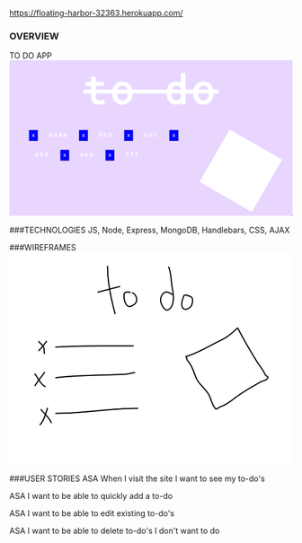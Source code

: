 https://floating-harbor-32363.herokuapp.com/


### OVERVIEW
TO DO APP
![](assets/assets1.png?raw=true)


###TECHNOLOGIES
JS, Node, Express, MongoDB, Handlebars, CSS, AJAX


###WIREFRAMES
![](assets/assets2.png?raw=true)


###USER STORIES
ASA
When I visit the site I want to see my to-do's

ASA
I want to be able to quickly add a to-do

ASA
I want to be able to edit existing to-do's

ASA
I want to be able to delete to-do's I don't want to do
